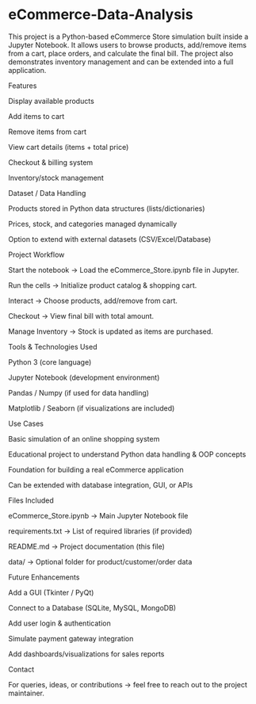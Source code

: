 # eCommerce-Data-Analysis
This project is a Python-based eCommerce Store simulation built inside a Jupyter Notebook.
It allows users to browse products, add/remove items from a cart, place orders, and calculate the final bill.
The project also demonstrates inventory management and can be extended into a full application.


 
 Features
 
 Display available products
 
 Add items to cart
 
 Remove items from cart
 
 View cart details (items + total price)
 
 Checkout & billing system
 
 Inventory/stock management


 Dataset / Data Handling
 
Products stored in Python data structures (lists/dictionaries)

Prices, stock, and categories managed dynamically

Option to extend with external datasets (CSV/Excel/Database)



 Project Workflow
 
Start the notebook → Load the eCommerce_Store.ipynb file in Jupyter.

Run the cells → Initialize product catalog & shopping cart.

Interact → Choose products, add/remove from cart.

Checkout → View final bill with total amount.

Manage Inventory → Stock is updated as items are purchased.



  Tools & Technologies Used
  
Python 3 (core language)

Jupyter Notebook (development environment)

Pandas / Numpy (if used for data handling)

Matplotlib / Seaborn (if visualizations are included)



Use Cases

 Basic simulation of an online shopping system
 
 Educational project to understand Python data handling & OOP concepts
 
 Foundation for building a real eCommerce application
 
 Can be extended with database integration, GUI, or APIs


 
 Files Included
 
eCommerce_Store.ipynb → Main Jupyter Notebook file

requirements.txt → List of required libraries (if provided)

README.md → Project documentation (this file)

data/ → Optional folder for product/customer/order data



Future Enhancements

 Add a GUI (Tkinter / PyQt)
 
 Connect to a Database (SQLite, MySQL, MongoDB)
 
 Add user login & authentication
 
 Simulate payment gateway integration
 
 Add dashboards/visualizations for sales reports
 


Contact

For queries, ideas, or contributions → feel free to reach out to the project maintainer.

